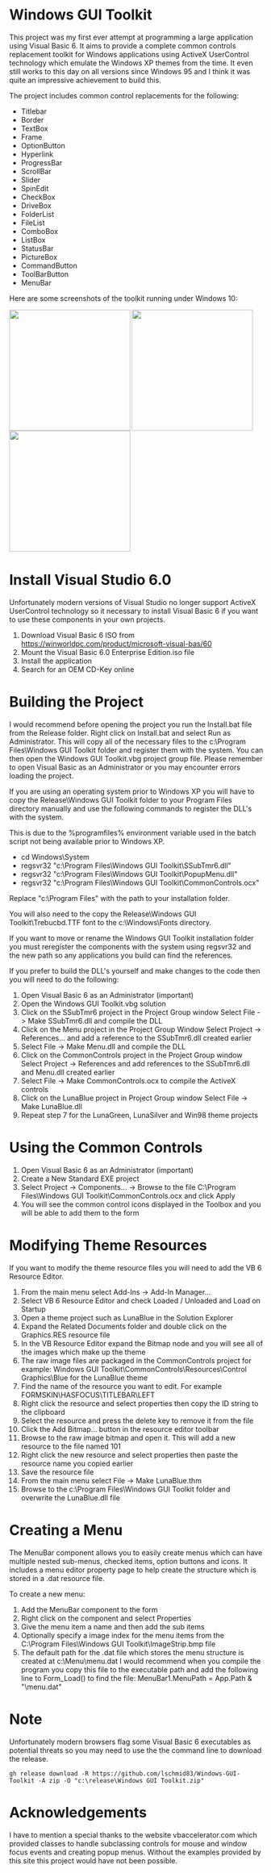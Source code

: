 # Windows GUI Toolkit

This project was my first ever attempt at programming a large application using Visual Basic 6. It aims to provide a complete common controls replacement toolkit for Windows applications using ActiveX UserControl technology which emulate the Windows XP themes from the time. It even still works to this day on all versions since Windows 95 and I think it was quite an impressive achievement to build this.

The project includes common control replacements for the following:

* Titlebar		
* Border			
* TextBox		
* Frame 			
* OptionButton		
* Hyperlink		
* ProgressBar		
* ScrollBar		
* Slider			
* SpinEdit		
* CheckBox
* DriveBox			
* FolderList
* FileList
* ComboBox
* ListBox
* StatusBar
* PictureBox
* CommandButton
* ToolBarButton
* MenuBar

Here are some screenshots of the toolkit running under Windows 10:

<img align='left' src='https://drive.google.com/uc?id=1yd2PjNiio_v2DNl4xVSJHohZD01olzAh' width='240'>
<img align='left' src='https://drive.google.com/uc?id=1e1M7jY46Fo__dRUP9T3gQCXEtm_HyKV2' width='240'>
<img src='https://drive.google.com/uc?id=1IHZDEiJXaxwq9s5qWXwCGLUm3juW8ejy' width='240'>

# Install Visual Studio 6.0

Unfortunately modern versions of Visual Studio no longer support ActiveX UserControl technology so it necessary to install Visual Basic 6 if you want to use these components in your own projects.

1. Download Visual Basic 6 ISO from https://winworldpc.com/product/microsoft-visual-bas/60
2. Mount the Visual Basic 6.0 Enterprise Edition.iso file
3. Install the application
4. Search for an OEM CD-Key online

# Building the Project

I would recommend before opening the project you run the Install.bat file from the Release folder. Right click on Install.bat and select Run as Administrator. This will copy all of the necessary files to the c:\Program Files\Windows GUI Toolkit folder and register them with the system. You can then open the Windows GUI Toolkit.vbg project group file. Please remember to open Visual Basic as an Administrator or you may encounter errors loading the project.

If you are using an operating system prior to Windows XP you will have to copy the Release\Windows GUI Toolkit folder to your Program Files directory manually and use the following commands to register the DLL's with the system. 

This is due to the %programfiles% environment variable used in the batch script not being available prior to Windows XP.

- cd Windows\System
- regsvr32 "c:\Program Files\Windows GUI Toolkit\SSubTmr6.dll"
- regsvr32 "c:\Program Files\Windows GUI Toolkit\PopupMenu.dll"
- regsvr32 "c:\Program Files\Windows GUI Toolkit\CommonControls.ocx"

Replace "c:\Program Files" with the path to your installation folder.

You will also need to the copy the Release\Windows GUI Toolkit\Trebucbd.TTF font to the c:\Windows\Fonts directory.

If you want to move or rename the Windows GUI Toolkit installation folder you must reregister the components with the system using regsvr32 and the new path so any applications you build can find the references.

If you prefer to build the DLL's yourself and make changes to the code then you will need to do the following:

1. Open Visual Basic 6 as an Administrator (important)
2. Open the Windows GUI Toolkit.vbg solution
3. Click on the SSubTmr6 project in the Project Group window 
   Select File -> Make SSubTmr6.dll and compile the DLL
4. Click on the Menu project in the Project Group Window 
   Select Project -> References... and add a reference to the SSubTmr6.dll created earlier
5. Select File -> Make Menu.dll and compile the DLL
6. Click on the CommonControls project in the Project Group window 
   Select Project -> References and add references to the SSubTmr6.dll and Menu.dll created earlier
7. Select File -> Make CommonControls.ocx to compile the ActiveX controls
8. Click on the LunaBlue project in Project Group window 
   Select File -> Make LunaBlue.dll
9. Repeat step 7 for the LunaGreen, LunaSilver and Win98 theme projects

# Using the Common Controls

1. Open Visual Basic 6 as an Administrator (important)
2. Create a New Standard EXE project
3. Select Project -> Components... -> 
   Browse to the file C:\Program Files\Windows GUI Toolkit\CommonControls.ocx and click Apply
4. You will see the common control icons displayed in the Toolbox and you will be able to add them to the form

# Modifying Theme Resources

If you want to modify the theme resource files you will need to add the VB 6 Resource Editor.

1. From the main menu select Add-Ins -> Add-In Manager... 
2. Select VB 6 Resource Editor and check Loaded / Unloaded and Load on Startup
3. Open a theme project such as LunaBlue in the Solution Explorer
4. Expand the Related Documents folder and double click on the Graphics.RES resource file
5. In the VB Resource Editor expand the Bitmap node and you will see all of the images which make up the theme
6. The raw image files are packaged in the CommonControls project for example: 
   Windows GUI Toolkit\CommonControls\Resources\Control Graphics\Blue for the LunaBlue theme
7. Find the name of the resource you want to edit. For example FORMSKIN\HASFOCUS\TITLEBAR\LEFT
8. Right click the resource and select properties then copy the ID string to the clipboard
9. Select the resource and press the delete key to remove it from the file
10. Click the Add Bitmap... button in the resource editor toolbar
11. Browse to the raw image bitmap and open it. This will add a new resource to the file named 101
12. Right click the new resource and select properties then paste the resource name you copied earlier
13. Save the resource file
14. From the main menu select File -> Make LunaBlue.thm
15. Browse to the c:\Program Files\Windows GUI Toolkit folder and overwrite the LunaBlue.dll file 

# Creating a Menu

The MenuBar component allows you to easily create menus which can have multiple nested sub-menus, checked items, option buttons and icons. It includes a menu editor property page to help create the structure which is stored in a .dat resource file.

To create a new menu:

1. Add the MenuBar component to the form
2. Right click on the component and select Properties
3. Give the menu item a name and then add the sub items
4. Optionally specify a image index for the menu items from the 
   C:\Program Files\Windows GUI Toolkit\ImageStrip.bmp file
5. The default path for the .dat file which stores the menu structure is created at c:\Menu\menu.dat
   I would recommend when you compile the program you copy this file to the executable path and add the following line to Form_Load() to find the file: MenuBar1.MenuPath = App.Path & "\menu.dat"

# Note

Unfortunately modern browsers flag some Visual Basic 6 executables as potential threats so you may need to use the the command line to download the release.

```
gh release download -R https://github.com/lschmid83/Windows-GUI-Toolkit -A zip -O "c:\release\Windows GUI Toolkit.zip"
```

# Acknowledgements

I have to mention a special thanks to the website vbaccelerator.com which provided classes to handle subclassing controls for mouse and window focus events and creating popup menus. Without the examples provided by this site this project would have not been possible.













